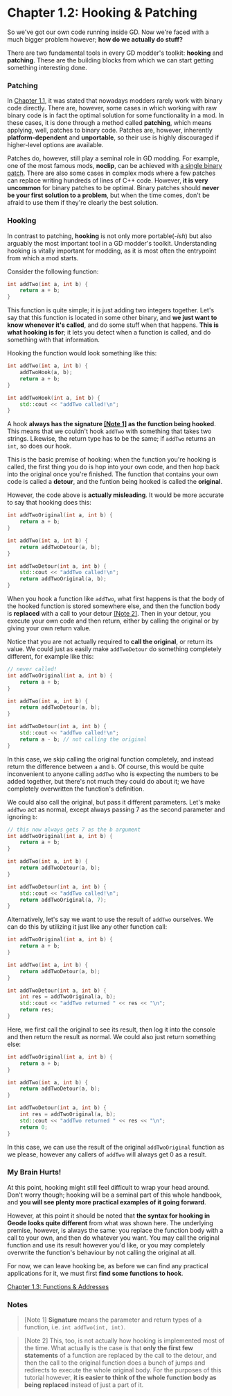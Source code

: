 # Chapter 1.2: Hooking & Patching

So we've got our own code running inside GD. Now we're faced with a much bigger problem however; **how do we actually do stuff?**

There are two fundamental tools in every GD modder's toolkit: **hooking** and **patching**. These are the building blocks from which we can start getting something interesting done.

### Patching

In [Chapter 1.1](/docs/handbook/chap1_1), it was stated that nowadays modders rarely work with binary code directly. There are, however, some cases in which working with raw binary code is in fact the optimal solution for some functionality in a mod. In these cases, it is done through a method called **patching**, which means applying, well, patches to binary code. Patches are, however, inherently **platform-dependent** and **unportable**, so their use is highly discouraged if higher-level options are available.

Patches do, however, still play a seminal role in GD modding. For example, one of the most famous mods, **noclip**, can be achieved with [a single binary patch](https://github.com/absoIute/Mega-Hack-v5/blob/master/bin/hacks/player.json#L7). There are also some cases in complex mods where a few patches can replace writing hundreds of lines of C++ code. However, **it is very uncommon** for binary patches to be optimal. Binary patches should **never be your first solution to a problem**, but when the time comes, don't be afraid to use them if they're clearly the best solution.

### Hooking

In contrast to patching, **hooking** is not only more portable(*-ish*) but also arguably the most important tool in a GD modder's toolkit. Understanding hooking is vitally important for modding, as it is most often the entrypoint from which a mod starts.

Consider the following function:

```cpp
int addTwo(int a, int b) {
    return a + b;
}
```

This function is quite simple; it is just adding two integers together. Let's say that this function is located in some other binary, and **we just want to know whenever it's called**, and do some stuff when that happens. **This is what hooking is for**; it lets you detect when a function is called, and do something with that information.

Hooking the function would look something like this:
```cpp
int addTwo(int a, int b) {
    addTwoHook(a, b);
    return a + b;
}

int addTwoHook(int a, int b) {
    std::cout << "addTwo called!\n";
}
```

A hook **always has the signature [[Note 1]](#Notes) as the function being hooked**. This means that we couldn't hook `addTwo` with something that takes two strings. Likewise, the return type has to be the same; if `addTwo` returns an `int`, so does our hook.

This is the basic premise of hooking: when the function you're hooking is called, the first thing you do is hop into your own code, and then hop back into the original once you're finished. The function that contains your own code is called a **detour**, and the funtion being hooked is called the **original**.

However, the code above is **actually misleading**. It would be more accurate to say that hooking does this:

```cpp
int addTwoOriginal(int a, int b) {
    return a + b;
}

int addTwo(int a, int b) {
    return addTwoDetour(a, b);
}

int addTwoDetour(int a, int b) {
    std::cout << "addTwo called!\n";
    return addTwoOriginal(a, b);
}
```

When you hook a function like `addTwo`, what first happens is that the body of the hooked function is stored somewhere else, and then the function body is **replaced** with a call to your detour [[Note 2]](#Notes). Then in your detour, you execute your own code and then return, either by calling the original or by giving your own return value.

Notice that you are not actually required to **call the original**, or return its value. We could just as easily make `addTwoDetour` do something completely different, for example like this:

```cpp
// never called!
int addTwoOriginal(int a, int b) {
    return a + b;
}

int addTwo(int a, int b) {
    return addTwoDetour(a, b);
}

int addTwoDetour(int a, int b) {
    std::cout << "addTwo called!\n";
    return a - b; // not calling the original
}
```

In this case, we skip calling the original function completely, and instead return the difference between `a` and `b`. Of course, this would be quite inconvenient to anyone calling `addTwo` who is expecting the numbers to be added together, but there's not much they could do about it; we have completely overwritten the function's definition.

We could also call the original, but pass it different parameters. Let's make `addTwo` act as normal, except always passing 7 as the second parameter and ignoring `b`:

```cpp
// this now always gets 7 as the b argument
int addTwoOriginal(int a, int b) {
    return a + b;
}

int addTwo(int a, int b) {
    return addTwoDetour(a, b);
}

int addTwoDetour(int a, int b) {
    std::cout << "addTwo called!\n";
    return addTwoOriginal(a, 7);
}
```

Alternatively, let's say we want to use the result of `addTwo` ourselves. We can do this by utilizing it just like any other function call:

```cpp
int addTwoOriginal(int a, int b) {
    return a + b;
}

int addTwo(int a, int b) {
    return addTwoDetour(a, b);
}

int addTwoDetour(int a, int b) {
    int res = addTwoOriginal(a, b);
    std::cout << "addTwo returned " << res << "\n";
    return res;
}
```

Here, we first call the original to see its result, then log it into the console and then return the result as normal. We could also just return something else:

```cpp
int addTwoOriginal(int a, int b) {
    return a + b;
}

int addTwo(int a, int b) {
    return addTwoDetour(a, b);
}

int addTwoDetour(int a, int b) {
    int res = addTwoOriginal(a, b);
    std::cout << "addTwo returned " << res << "\n";
    return 0;
}
```

In this case, we can use the result of the original `addTwoOriginal` function as we please, however any callers of `addTwo` will always get 0 as a result.

### My Brain Hurts!

At this point, hooking might still feel difficult to wrap your head around. Don't worry though; hooking will be a seminal part of this whole handbook, and **you will see plenty more practical examples of it going forward**.

However, at this point it should be noted that **the syntax for hooking in Geode looks quite different** from what was shown here. The underlying premise, however, is always the same: you replace the function body with a call to your own, and then do whatever you want. You may call the original function and use its result however you'd like, or you may completely overwrite the function's behaviour by not calling the original at all.

For now, we can leave hooking be, as before we can find any practical applications for it, we must first **find some functions to hook**.

[Chapter 1.3: Functions & Addresses](/docs/handbook/chap1_3.md)

### Notes

> [Note 1] **Signature** means the parameter and return types of a function, i.e. `int addTwo(int, int)`.

> [Note 2] This, too, is not actually how hooking is implemented most of the time. What actually is the case is that **only the first few statements** of a function are replaced by the call to the detour, and then the call to the original function does a bunch of jumps and redirects to execute the whole original body. For the purposes of this tutorial however, **it is easier to think of the whole function body as being replaced** instead of just a part of it.

